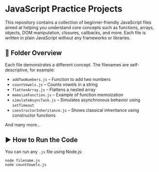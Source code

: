 # JavaScript Practice Projects

This repository contains a collection of beginner-friendly JavaScript files aimed at helping you understand core concepts such as functions, arrays, objects, DOM manipulation, closures, callbacks, and more. Each file is written in plain JavaScript without any frameworks or libraries.

## 📁 Folder Overview

Each file demonstrates a different concept. The filenames are self-descriptive, for example:
- `addTwoNumbers.js` – Function to add two numbers
- `countVowels.js` – Counts vowels in a string
- `flattenArray.js` – Flattens a nested array
- `memoizeFunction.js` – Example of function memoization
- `simulateAsyncTask.js` – Simulates asynchronous behavior using `setTimeout`
- `constructorInheritance.js` – Shows classical inheritance using constructor functions

And many more…

## ▶️ How to Run the Code

You can run any `.js` file using Node.js:

```bash
node filename.js
node countVowels.js
